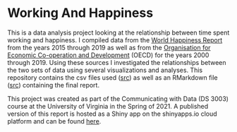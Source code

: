 # Working And Happiness

This is a data analysis project looking at the relationship between time spent working and happiness. I compiled data from the [World Happiness Report](https://worldhappiness.report/) from the years 2015 through 2019 as well as from the [Organisation for Economic Co-operation and Development](https://www.oecd.org/) (OECD) for the years 2000 through 2019. Using these sources I investigated the relationships between the two sets of data using several visualizations and analyses. This repository contains the csv files used ([src](data)) as well as an RMarkdown file ([src](WorkingAndHappiness.Rmd)) containing the final report.

This project was created as part of the Communicating with Data (DS 3003) course at the University of Virginia in the Spring of 2021. A published version of this report is hosted as a Shiny app on the shinyapps.io cloud platform and can be found [here](https://akippenhan.shinyapps.io/WorkingAndHappiness/).

